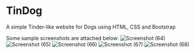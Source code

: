 # TinDog
A simple Tinder-like website for Dogs using HTML, CSS and Bootstrap

Some sample screenshots are attached below:
![Screenshot (64)](https://user-images.githubusercontent.com/96279279/178092406-ab5b603a-fb1d-4b99-a420-09e555d6db1d.png)
![Screenshot (65)](https://user-images.githubusercontent.com/96279279/178092409-94ec2b8e-1f4c-4e6f-8aae-c81ed9343f28.png)
![Screenshot (66)](https://user-images.githubusercontent.com/96279279/178092412-ab9f19dd-6024-4f00-90bc-acb328fb6eda.png)
![Screenshot (67)](https://user-images.githubusercontent.com/96279279/178092413-030c77bd-b2a0-44bc-9032-31b370a81e9e.png)
![Screenshot (68)](https://user-images.githubusercontent.com/96279279/178092414-6d6049bb-d287-4668-b515-b80db16d5c84.png)
